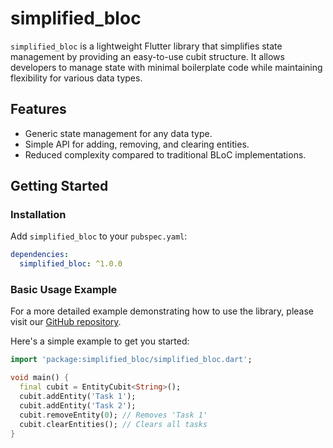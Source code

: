 # simplified_bloc

`simplified_bloc` is a lightweight Flutter library that simplifies state management by providing an easy-to-use cubit structure. It allows developers to manage state with minimal boilerplate code while maintaining flexibility for various data types.

## Features
- Generic state management for any data type.
- Simple API for adding, removing, and clearing entities.
- Reduced complexity compared to traditional BLoC implementations.

## Getting Started

### Installation
Add `simplified_bloc` to your `pubspec.yaml`:

```yaml
dependencies:
  simplified_bloc: ^1.0.0
```
### Basic Usage Example
For a more detailed example demonstrating how to use the library, please visit our [GitHub repository](https://github.com/yourusername/simplified_bloc).

Here's a simple example to get you started:

```dart
import 'package:simplified_bloc/simplified_bloc.dart';

void main() {
  final cubit = EntityCubit<String>();
  cubit.addEntity('Task 1');
  cubit.addEntity('Task 2');
  cubit.removeEntity(0); // Removes 'Task 1'
  cubit.clearEntities(); // Clears all tasks
}




